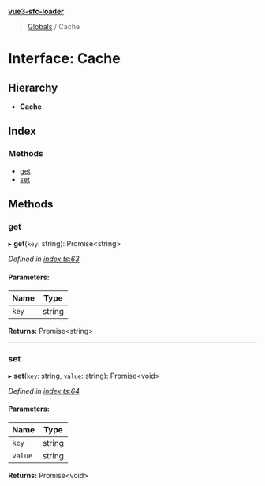**[vue3-sfc-loader](../README.md)**

> [Globals](../README.md) / Cache

# Interface: Cache

## Hierarchy

* **Cache**

## Index

### Methods

* [get](cache.md#get)
* [set](cache.md#set)

## Methods

### get

▸ **get**(`key`: string): Promise\<string>

*Defined in [index.ts:63](https://github.com/FranckFreiburger/vue3-sfc-loader/blob/8c31317/src/index.ts#L63)*

#### Parameters:

Name | Type |
------ | ------ |
`key` | string |

**Returns:** Promise\<string>

___

### set

▸ **set**(`key`: string, `value`: string): Promise\<void>

*Defined in [index.ts:64](https://github.com/FranckFreiburger/vue3-sfc-loader/blob/8c31317/src/index.ts#L64)*

#### Parameters:

Name | Type |
------ | ------ |
`key` | string |
`value` | string |

**Returns:** Promise\<void>
